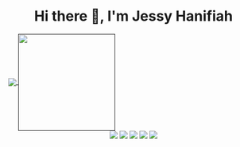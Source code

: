 <h1 align="center">Hi there 👋, I'm Jessy Hanifiah</h1>
<!-- <img src="https://github-readme-stats.vercel.app/api?username=jeeehaan&count_private=true&show_icons=true&theme=radical" />
<img src="https://github-readme-stats.vercel.app/api/top-langs/?username=jeeehaan&&count_private=true&theme=radical" /> -->

<a href="">
    <img align="center" src="https://github-readme-stats.vercel.app/api?username=jeeehaan&count_private=true&show_icons=true&theme=radical" />
  </a>
 <a href="">
    <img align="center" height="195" src="https://github-readme-stats.vercel.app/api/top-langs/?username=jeeehaan&&count_private=true&theme=radical" />
 </a>
 

<div align="center">
    <img src="https://github-readme-stats.vercel.app/api/pin/?username=jeeehaan&repo=huddle-landing-page&theme=radical" />
    <img src="https://github-readme-stats.vercel.app/api/pin/?username=jeeehaan&repo=3-column-preview-card-component&theme=radical" />
    <img src="https://github-readme-stats.vercel.app/api/pin/?username=jeeehaan&repo=intro-component-with-signup-form&theme=radical" />
    <img src="https://github-readme-stats.vercel.app/api/pin/?username=jeeehaan&repo=laravel-blog&theme=radical" />
       <img src="https://github-readme-stats.vercel.app/api/pin/?username=jeeehaan&repo=rest-api-authentication-example&theme=radical" />
</div>






<!--
**jeeehaan/jeeehaan** is a ✨ _special_ ✨ repository because its `README.md` (this file) appears on your GitHub profile.

Here are some ideas to get you started:

- 🔭 I’m currently working on ...
- 🌱 I’m currently learning ...
- 👯 I’m looking to collaborate on ...
- 🤔 I’m looking for help with ...
- 💬 Ask me about ...
- 📫 How to reach me: ...
- 😄 Pronouns: ...
- ⚡ Fun fact: ...
-->

